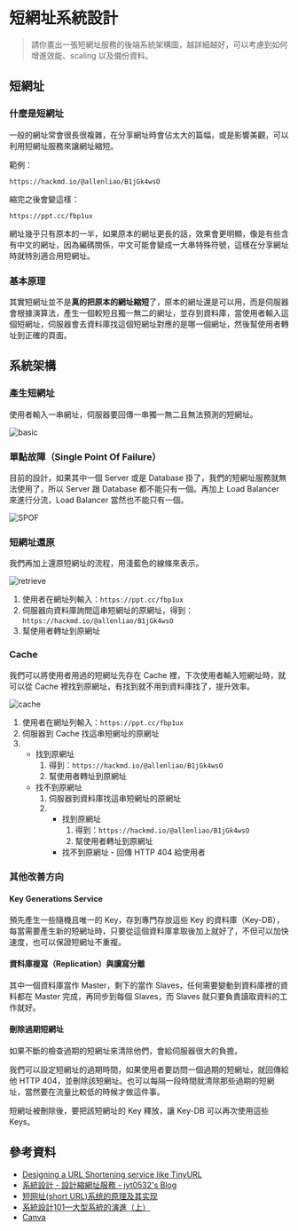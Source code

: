 # 短網址系統設計

> 請你畫出一張短網址服務的後端系統架構圖，越詳細越好，可以考慮到如何增進效能、scaling 以及備份資料。

## 短網址

### 什麼是短網址

一般的網址常會很長很複雜，在分享網址時會佔太大的篇幅，或是影響美觀，可以利用短網址服務來讓網址縮短。

範例：

```url
https://hackmd.io/@allenliao/B1jGk4wsO
```

縮完之後會變這樣：

```url
https://ppt.cc/fbp1ux
```

網址幾乎只有原本的一半，如果原本的網址更長的話，效果會更明顯，像是有些含有中文的網址，因為編碼關係，中文可能會變成一大串特殊符號，這樣在分享網址時就特別適合用短網址。

### 基本原理

其實短網址並不是**真的把原本的網址縮短**了，原本的網址還是可以用，而是伺服器會根據演算法，產生一個較短且獨一無二的網址，並存到資料庫，當使用者輸入這個短網址，伺服器會去資料庫找這個短網址對應的是哪一個網址，然後幫使用者轉址到正確的頁面。

## 系統架構

### 產生短網址

使用者輸入一串網址，伺服器要回傳一串獨一無二且無法預測的短網址。

![basic](https://i.imgur.com/f8c5Rlr.png)

### 單點故障（Single Point Of Failure）

目前的設計，如果其中一個 Server 或是 Database 掛了，我們的短網址服務就無法使用了，所以 Server 跟 Database 都不能只有一個。再加上 Load Balancer 來進行分流，Load Balancer 當然也不能只有一個。

![SPOF](https://i.imgur.com/lcGOalB.png)

### 短網址還原

我們再加上還原短網址的流程，用淺藍色的線條來表示。

![retrieve](https://i.imgur.com/C1sx69z.png)

1. 使用者在網址列輸入：`https://ppt.cc/fbp1ux`
2. 伺服器向資料庫詢問這串短網址的原網址，得到：`https://hackmd.io/@allenliao/B1jGk4wsO`
3. 幫使用者轉址到原網址

### Cache

我們可以將使用者用過的短網址先存在 Cache 裡，下次使用者輸入短網址時，就可以從 Cache 裡找到原網址，有找到就不用到資料庫找了，提升效率。

![cache](https://i.imgur.com/o9C43wV.png)

1. 使用者在網址列輸入：`https://ppt.cc/fbp1ux`
2. 伺服器到 Cache 找這串短網址的原網址
3. - 找到原網址
      1. 得到：`https://hackmd.io/@allenliao/B1jGk4wsO`
      2. 幫使用者轉址到原網址
    - 找不到原網址
      1. 伺服器到資料庫找這串短網址的原網址
      2. - 找到原網址
            1. 得到：`https://hackmd.io/@allenliao/B1jGk4wsO`
            2. 幫使用者轉址到原網址
          - 找不到原網址 - 回傳 HTTP 404 給使用者

### 其他改善方向

#### Key Generations Service

預先產生一些隨機且唯一的 Key，存到專門存放這些 Key 的資料庫（Key-DB），每當需要產生新的短網址時，只要從這個資料庫拿取後加上就好了，不但可以加快速度，也可以保證短網址不重複。

#### 資料庫複寫（Replication）與讀寫分離

其中一個資料庫當作 Master，剩下的當作 Slaves，任何需要變動到資料庫裡的資料都在 Master 完成，再同步到每個 Slaves，而 Slaves 就只要負責讀取資料的工作就好。

#### 刪除過期短網址

如果不斷的檢查過期的短網址來清除他們，會給伺服器很大的負擔。

我們可以設定短網址的過期時間，如果使用者要訪問一個過期的短網址，就回傳給他 HTTP 404，並刪除該短網址。也可以每隔一段時間就清除那些過期的短網址，當然要在流量比較低的時候才做這件事。

短網址被刪除後，要把該短網址的 Key 釋放，讓 Key-DB 可以再次使用這些 Keys。

## 參考資料

- [Designing a URL Shortening service like TinyURL](https://www.educative.io/courses/grokking-the-system-design-interview/m2ygV4E81AR)
- [系統設計 - 設計縮網址服務 - jyt0532's Blog](https://www.jyt0532.com/2019/12/05/design-tiny-url/)
- [短网址(short URL)系统的原理及其实现](https://hufangyun.com/2017/short-url/)
- [系統設計101—大型系統的演進（上）](https://medium.com/%E5%BE%8C%E7%AB%AF%E6%96%B0%E6%89%8B%E6%9D%91/backend-architecture-101-5c425e760a13)
- [Canva](https://www.canva.com/)
